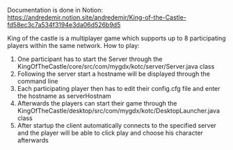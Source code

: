 Documentation is done in Notion: https://andredemir.notion.site/andredemir/King-of-the-Castle-fd58ec3c7a534f3194e3da06d526b9d5

King of the castle is a multiplayer game which supports up to 8 participating players within the same network.
How to play:
1. One participant has to start the Server through the KingOfTheCastle/core/src/com/mygdx/kotc/server/Server.java class
2. Following the server start a hostname will be displayed through the command line
3. Each participating player then has to edit their config.cfg file and enter the hostname as serverHostnam
4. Afterwards the players can start their game through the KingOfTheCastle/desktop/src/com/mygdx/kotc/DesktopLauncher.java class
5. After startup the client automatically connects to the specified server and the player will be able to click play and choose his character afterwards
